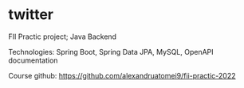 # twitter
FII Practic project; Java Backend

Technologies: Spring Boot, Spring Data JPA, MySQL, OpenAPI documentation

Course github: https://github.com/alexandruatomei9/fii-practic-2022
